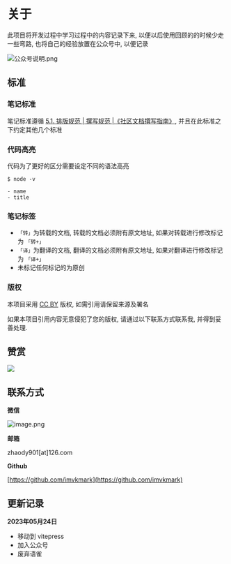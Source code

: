 # 关于

此项目将开发过程中学习过程中的内容记录下来, 以便以后使用回顾的的时候少走一些弯路, 也将自己的经验放置在公众号中, 以便记录

![公众号说明.png](https://file.wulicode.com/doc/20230524/1684926306080.png)

## 标准

### 笔记标准

笔记标准遵循 [5.1. 排版规范 | 撰写规范 |《社区文档撰写指南》](https://learnku.com/docs/writing-docs/typesetting-specification/1775), 并且在此标准之下约定其他几个标准

### 代码高亮

代码为了更好的区分需要设定不同的语法高亮

```shell
$ node -v
```

```
- name 
- title
```

### 笔记标签

- `「转」`为转载的文档, 转载的文档必须附有原文地址, 如果对转载进行修改标记为 `「转+」`
- `「译」`为翻译的文档, 翻译的文档必须附有原文地址, 如果对翻译进行修改标记为 `「译+」`
- 未标记任何标记的为原创

### 版权

本项目采用 [CC BY](https://creativecommons.org/licenses/by/4.0/) 版权, 如需引用请保留来源及署名

如果本项目引用内容无意侵犯了您的版权, 请通过以下联系方式联系我, 并得到妥善处理.

## 赞赏

![](https://file.wulicode.com/doc/20230531/1685531579752.png?x-oss-process=image/resize,h_315)


## 联系方式

**微信**

![image.png](https://file.wulicode.com/yuque/202208/14/18/2011XIIBW44D.png?x-oss-process=image/resize,h_215)

**邮箱**

zhaody901[at]126.com

**Github**

[https://github.com/imvkmark](https://github.com/imvkmark)

## 更新记录

**2023年05月24日**

- 移动到 vitepress
- 加入公众号
- 废弃语雀


